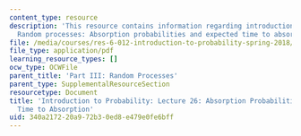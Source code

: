 ```yaml
---
content_type: resource
description: 'This resource contains information regarding introduction to probability:
  Random processes: Absorption probabilities and expected time to absorption.'
file: /media/courses/res-6-012-introduction-to-probability-spring-2018/340a217220a972b30ed8e479e0fe6bff_MITRES_6_012S18_L26.pdf
file_type: application/pdf
learning_resource_types: []
ocw_type: OCWFile
parent_title: 'Part III: Random Processes'
parent_type: SupplementalResourceSection
resourcetype: Document
title: 'Introduction to Probability: Lecture 26: Absorption Probabilities and Expected
  Time to Absorption'
uid: 340a2172-20a9-72b3-0ed8-e479e0fe6bff
---
```

